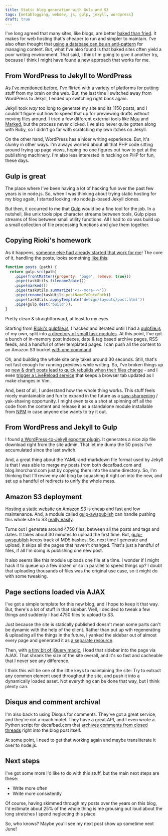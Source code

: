 ```yaml
---
title: Static blog generation with Gulp and S3
tags: [metablogging, webdev, js, gulp, jekyll, wordpress]
draft: true
---
```


I've long agreed that many sites, like blogs, are better [baked than
fried][bake]. It makes for web hosting that's cheaper to run and simpler to
maintain. I've also often thought that [using a database can be an
anti-pattern][antidatabase] for managing content. But, what I've also found is
that baked sites often yield a poor writing environment. That said, I think
I'm going to give it another try, because I think I might have found a new
approach that works for me.

<!--more-->

## From WordPress to Jekyll to WordPress

[As I've mentioned before][platforms], I've flirted with a variety of
platforms for putting stuff from my brain on the web. But, the last time I
switched away from WordPress to Jekyll, I ended up switching right back again.

Jekyll took *way* too long to generate my site and its 1150 posts, and I
couldn't figure out how to speed that up for previewing drafts without moving
files around.  I tried a few different external tools like
[Mou](http://25.io/mou/) and [Marked](http://marked2app.com/), but the process
never clicked. I've also never quite gotten along with Ruby, so I didn't go
far with scratching my own itches on Jekyll.

On the other hand, WordPress has a nicer writing experience. But, it's clunky
in other ways. I'm always worried about all that PHP code sitting around
frying up page views, hoping no one figures out how to get at the publishing
machinery. I'm also less interested in hacking on PHP for fun, these days.

## Gulp is great

The place where I've been having a lot of hacking fun over the past few years
is in node.js. So, when I was thinking about trying static hosting for
my blog again, I started looking into node.js-based Jekyll clones.

But then, it occurred to me that [Gulp][] would be a fine tool for the job. In
a nutshell, like unix tools pipe character streams between tools, Gulp pipes
streams of files between small utility functions. All I had to do was build up
a small collection of file processing functions and glue them together. 

## Copying Rioki's homework

As it happens, [someone else had already started that work for me][rioki]! The
core of it, handling the posts, looks something [like this][tasks]:

```javascript
function posts (path) {
  return gulp.src(path)
    .pipe(frontMatter({property: 'page', remove: true}))
    .pipe(taskUtils.filename2date())
    .pipe(marked())
    .pipe(taskUtils.summarize('<!--more-->'))
    .pipe(rename(taskUtils.postNameToDatePath))
    .pipe(taskUtils.applyTemplate('design/layouts/post.html'))
    .pipe(gulp.dest('build'));
}
```

Pretty clean & straightforward, at least to my eyes.

Starting from [Rioki's gulpfile.js][rioki2], I hacked and iterated until I had
a [gulpfile.js][] of my own, split into [a directory of small task
modules][tasks].  At this point, I've got a bunch of in-memory post indexes,
date & tag based archive pages, RSS feeds, and a handful of other templated
pages. I can push all the content to an Amazon S3 bucket [with one
command][deploy]. 

[deploy]: https://github.com/lmorchard/blog.lmorchard.com/blob/master/gulpfile.js#L32
[tasks]: https://github.com/lmorchard/blog.lmorchard.com/blob/master/lib/tasks/posts.js#L34
[gulpfile.js]: https://github.com/lmorchard/blog.lmorchard.com/blob/master/gulpfile.js

Oh, and building the whole site only takes around 30 seconds. Still, that's
not fast enough for running previews while writing. So, I've broken things up so 
[new & draft posts lead to quick rebuilds when their files change](https://github.com/lmorchard/blog.lmorchard.com/blob/master/lib/tasks/posts.js#L13) - and I even [trigger a LiveReload
service](https://github.com/lmorchard/blog.lmorchard.com/blob/master/lib/tasks/posts.js#L29)
that keeps a browser tab updated as I make changes in Vim.

And, best of all, I understand how the whole thing works. This stuff feels
nicely maintainable and fun to expand in the future as a
[saw-sharpening][sharpen] / yak-shaving opportunity. I might even take a shot
at spinning off all the code from the content and release it as a standalone
module installable from [NPM](http://npmjs.org) in case anyone else wants to
try it out.

## From WordPress and Jekyll to Gulp

I found [a WordPress-to-Jekyll exporter plugin][exporter]. It
generates a nice zip file download right from the site admin. That let me
dump the 50 posts I've accumulated since the last switch.

And, a great thing about the YAML-and-markdown file format used by Jekyll is
that I was able to merge my posts from both decafbad.com and
blog.lmorchard.com just by copying them into the same directory. So, I'm
thinking that I'll revive my old blog by squashing it right on into the
new, and set up a handful of redirects to unify the whole mess.

## Amazon S3 deployment

[Hosting a static website on Amazon S3][static] is cheap and fast and low
maintenance. And, a module called [gulp-awspublish][] can handle pushing this
whole site to S3 [really easily][deploy].

[static]: http://docs.aws.amazon.com/AmazonS3/latest/dev/WebsiteHosting.html

Turns out I generate around 4750 files, between all the posts and tags and dates. 
It takes about 30 minutes to upload the first time. But, [gulp-awspublish][]
keeps track of MD5 hashes. So, next time I generate and upload, it skips all the
pages that haven't changed. That's just a handful of files, if
all I'm doing is publishing one new post.

It also seems like this module uploads one file at a time. I wonder if I might
hack it to queue up a few dozen or so in parallel to speed things up? I doubt
that uploading thousands of files was the original use case, so it might do
with some tweaking.

[gulp-awspublish]: https://github.com/pgherveou/gulp-awspublish

## Page sections loaded via AJAX

I've got a simple template for this new blog, and I hope to keep it that way.
But, there's a lot of stuff in that sidebar. Well, I decided to tweak a few
things and suddenly I had 4750 files to upload to S3.

Just because the site is statically published doesn't mean some parts
can't be dynamic with the help of the client. Rather than put up wth
regenerating & uploading all the things in the future, I yanked the sidebar
out of almost every page and generated it as [a separate resource][sidebar].

Then, with [a tiny bit of jQuery magic][sidebarajax], I load that sidebar into
the page via AJAX. That shrank the size of the site overall, and it's so fast
and cacheable that I never see any difference.

I think this will be one of the little keys to maintaining the site: Try to
extract any common element used throughout the site, and push it into a
dynamically loaded asset. Not everything can be done that way, but I think
plenty can.

[sidebar]: https://github.com/lmorchard/blog.lmorchard.com/blob/master/design/sidebar.html
[sidebarajax]: https://github.com/lmorchard/blog.lmorchard.com/blob/master/design/js/main.js

## Disqus and comment archival

I'm also back to using Disqus for comments. They've got a great service, and
they're not a roach motel. They have a great API, and I even wrote a Python
script for decafbad.com that [archives comments from closed
threads][commentarchiver] right into the blog post itself.

[commentarchiver]: https://github.com/lmorchard/blog.decafbad.com/blob/master/_bin/archive_disqus_comments.py

At some point, I need to get that working again and maybe transliterate it
over to node.js. 

## Next steps

I've got some more I'd like to do with this stuff, but the main next steps are
these:

* Write more often
* Write more consistently

Of course, having skimmed through my posts over the years on this blog, I'd
estimate about 25% of the whole thing is me grousing out loud about the long
stretches I spend neglecting this place. 

So, who knows? Maybe you'll see my
next post show up sometime next June!

[bake]: http://www.aaronsw.com/weblog/000404
[rioki]: http://www.rioki.org/2014/06/09/jekyll-to-gulp.html
[antidatabase]: https://indiewebcamp.com/database-antipattern
[exporter]: https://github.com/benbalter/wordpress-to-jekyll-exporter
[platforms]: http://decafbad.com/blog/2011/06/08/moved-to-jekyll/

[gulp]: http://gulpjs.com/
[enthusiasm]: http://decafbad.com/blog/2006/05/26/confessions-of-a-serial-enthusiast
[sharpen]: https://www.stephencovey.com/7habits/7habits-habit7.php
[rioki2]: https://github.com/rioki/www.rioki.org/blob/master/gulpfile.js

<!-- vim: set wrap wm=5 syntax=mkd textwidth=78: -->
